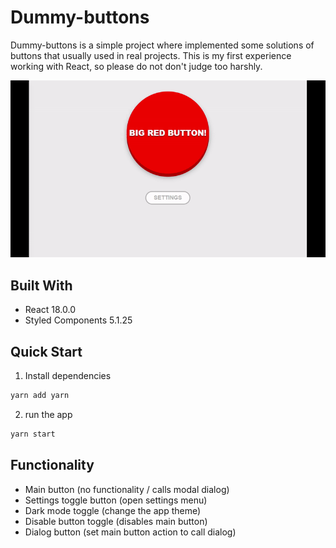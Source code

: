 # Dummy-buttons

Dummy-buttons is a simple project where implemented some solutions of buttons 
that usually used in real projects. This is my first experience working with 
React, so please do not don't judge too harshly. 

<img src="public/assets/dummy-buttons.gif"/>

## Built With

  * React 18.0.0
  * Styled Components 5.1.25

## Quick Start

  1. Install dependencies
  ```sh
  yarn add yarn
  ```
  2. run the app
  ```sh
  yarn start
  ```

## Functionality 

* Main button (no functionality / calls modal dialog)
* Settings toggle button (open settings menu)
* Dark mode toggle (change the app theme)
* Disable button toggle (disables main button)
* Dialog button (set main button action to call dialog)